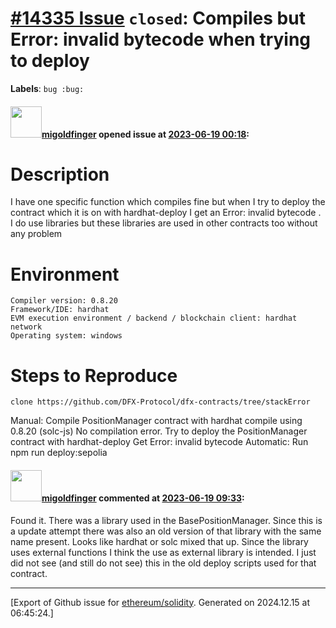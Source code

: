 # [\#14335 Issue](https://github.com/ethereum/solidity/issues/14335) `closed`: Compiles but Error: invalid bytecode when trying to deploy
**Labels**: `bug :bug:`


#### <img src="https://avatars.githubusercontent.com/u/106750422?u=09f4dcec8da0d8a72eda91a61c16739fc225d403&v=4" width="50">[migoldfinger](https://github.com/migoldfinger) opened issue at [2023-06-19 00:18](https://github.com/ethereum/solidity/issues/14335):

# Description
I have one specific function which compiles fine but when I try to deploy the contract which it is on with hardhat-deploy I get an Error: invalid bytecode . I do use libraries but these libraries are used in other contracts too without any problem

# Environment
    Compiler version: 0.8.20
    Framework/IDE: hardhat
    EVM execution environment / backend / blockchain client: hardhat network
    Operating system: windows

# Steps to Reproduce
    clone https://github.com/DFX-Protocol/dfx-contracts/tree/stackError
Manual:
    Compile PositionManager contract with hardhat compile using 0.8.20 (solc-js) 
    No compilation error.
    Try to deploy the PositionManager contract with hardhat-deploy
    Get Error: invalid bytecode
Automatic:
    Run npm run deploy:sepolia

#### <img src="https://avatars.githubusercontent.com/u/106750422?u=09f4dcec8da0d8a72eda91a61c16739fc225d403&v=4" width="50">[migoldfinger](https://github.com/migoldfinger) commented at [2023-06-19 09:33](https://github.com/ethereum/solidity/issues/14335#issuecomment-1596842982):

Found it. There was a library used in the BasePositionManager. Since this is a update attempt there was also an old version of that library with the same name present. Looks like hardhat or solc mixed that up. Since the library uses external functions I think the use as external library is intended. I just did not see (and still do not see) this in the old deploy scripts used for that contract.


-------------------------------------------------------------------------------



[Export of Github issue for [ethereum/solidity](https://github.com/ethereum/solidity). Generated on 2024.12.15 at 06:45:24.]
